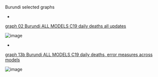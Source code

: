 Burundi selected graphs

*

[graph 02 Burundi ALL MODELS C19 daily deaths all updates](https://github.com/pourmalek/CovidLongitudinal/blob/main/output/countries/Burundi/graph%2002%20Burundi%20ALL%20MODELS%20C19%20daily%20deaths%20all%20updates.pdf)

![image](https://github.com/pourmalek/CovidLongitudinal/assets/30849720/62794018-d0fc-4469-970b-9bfec1c46e8e)

*

[graph 13b Burundi ALL MODELS C19 daily deaths, error measures across models](https://github.com/pourmalek/CovidLongitudinal/blob/main/output/countries/Burundi/graph%2013b%20Burundi%20ALL%20MODELS%20C19%20daily%20deaths%2C%20error%20measures%20across%20models.pdf)

![image](https://github.com/pourmalek/CovidLongitudinal/assets/30849720/d63798e4-a0bc-4f30-820e-4ca7978b07b6)

